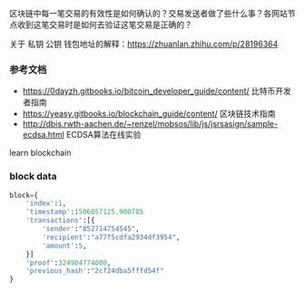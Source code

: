 区块链中每一笔交易的有效性是如何确认的？交易发送者做了些什么事？各网站节点收到这笔交易时是如何去验证这笔交易是正确的？


关于 私钥 公钥 钱包地址的解释：https://zhuanlan.zhihu.com/p/28196364


### 参考文档
- https://0dayzh.gitbooks.io/bitcoin_developer_guide/content/  比特币开发者指南
- https://yeasy.gitbooks.io/blockchain_guide/content/ 区块链技术指南
- http://dbis.rwth-aachen.de/~renzel/mobsos/lib/js/jsrsasign/sample-ecdsa.html ECDSA算法在线实验


learn blockchain 

### block data
```python
block={
    'index':1,
    'timestamp':1506057125.900785
    'transactions':[{
        'sender':"852714754545",
        'recipient':"a77f5cdfa2934df3954",
        'amount':5,
    }]
    'proof':324984774000,
    'previous_hash':"2cf24dba5fffd54f"
}
```
